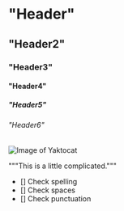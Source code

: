 # "Header"
## "Header2"
### "Header3"
#### "Header4"
##### "Header5"
###### "Header6"

![Image of Yaktocat](https://octodex.github.com/images/yaktocat.png)

"""This is a little complicated."""

- [] Check spelling
- [] Check spaces
- [] Check punctuation
